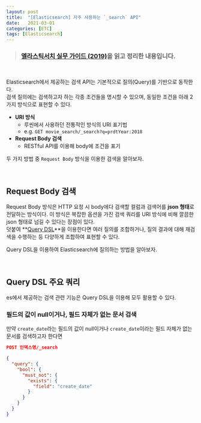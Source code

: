 ```yaml
---
layout: post
title:  "[Elasticsearch] 자주 사용하는 `_search` API"
date:   2021-03-01
categories: [ETC]
tags: [Elasticsearch]
---
```


> ### [엘라스틱서치 실무 가이드 (2019)](http://www.yes24.com/Product/Goods/71893929)을 읽고 정리한 내용입니다.     

<br/>

Elasticsearch에서 제공하는 검색 API는 기본적으로 질의(Query)를 기반으로 동작한다.  
검색 질의에는 검색하고자 하는 각종 조건들을 명시할 수 있으며, 동일한 조건을 아래 2가지 방식으로 표현할 수 있다.
- **URI 방식**
    - 루씬에서 사용하던 전통적인 방식의 URI 표기법
    - e.g. `GET movie_search/_search?q=prdtYear:2018`
- **Request Body 검색**
    - RESTful API를 이용해 body에 조건을 표기

두 가지 방법 중 `Request Body` 방식을 이용한 검색을 알아보자.  

<br/>

## Request Body 검색
Request Body 방식은 HTTP 요청 시 body에다 검색할 컬럼과 검색어를 **json 형태**로 전달하는 방식이다. 이 방식은 복잡한 옵션을 가진 검색 쿼리를 URI 방식에 비해 깔끔한 json 형태로 넘길 수 있다는 장점이 있다.  
덧붙여 **[Query DSL](https://www.elastic.co/guide/en/elasticsearch/reference/current/query-dsl.html)**을 이용한다면 여러 질의를 조합하거나, 질의 결과에 대해 재검색을 수행하는 등 다양하게 조합하여 표현할 수 있다.   
     
Query DSL을 이용하여 Elasticsearch에 질의하는 방법을 알아보자.    

<br/>

## Query DSL 주요 쿼리
es에서 제공하는 검색 관련 기능은 Query DSL을 이용해 모두 활용할 수 있다.   

### 필드의 값이 null이거나, 필드 자체가 없는 문서 검색
만약 `create_date`라는 필드의 값이 null이거나 `create_date`이라는 필드 자체가 없는 문서를 검색하고자 한다면 
```json
POST 인덱스명/_search

{
  "query": {
    "bool": {
      "must_not": {
        "exists": {
          "field": "create_date"
        }
      }
    }
  }
}
```
